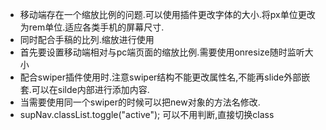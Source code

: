 + 移动端存在一个缩放比例的问题.可以使用插件更改字体的大小.将px单位更改为rem单位.适应各类手机的屏幕尺寸.
+ 同时配合手稿的比列.缩放进行使用
+ 首先要设置移动端相对与pc端页面的缩放比例.需要使用onresize随时监听大小
+ 配合swiper插件使用时.注意swiper结构不能更改属性名,不能再slide外部嵌套.可以在silde内部进行添加内容.
+ 当需要使用同一个swiper的时候可以把new对象的方法名修改.
+  supNav.classList.toggle("active"); 可以不用判断,直接切换class